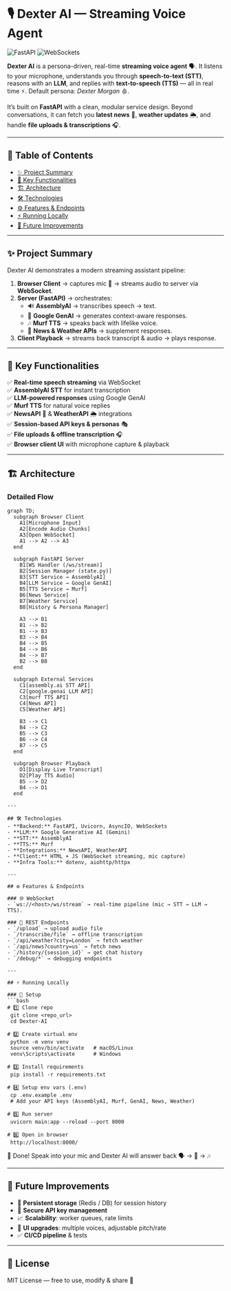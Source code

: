 # 🎙️ Dexter AI — Streaming Voice Agent

![FastAPI](https://img.shields.io/badge/FastAPI-🚀-green?style=for-the-badge) ![WebSockets](https://img.shields.io/badge/WebSockets-Live-orange?style=for-the-badge)

**Dexter AI** is a persona-driven, real-time **streaming voice agent** 🗣️. It listens to your microphone, understands you through **speech-to-text (STT)**, reasons with an **LLM**, and replies with **text-to-speech (TTS)** — all in real time ⚡. Default persona: *Dexter Morgan* 🩸.

It’s built on **FastAPI** with a clean, modular service design. Beyond conversations, it can fetch you **latest news** 📰, **weather updates** 🌦️, and handle **file uploads & transcriptions** 🎧.

---

## 📑 Table of Contents
- [✨ Project Summary](#-project-summary)
- [🔑 Key Functionalities](#-key-functionalities)
- [🏗️ Architecture](#️-architecture)
- [🛠️ Technologies](#️-technologies)
- [⚙️ Features & Endpoints](#️-features--endpoints)
- [⚡ Running Locally](#-running-locally)
- [🚀 Future Improvements](#-future-improvements)

---

## ✨ Project Summary
Dexter AI demonstrates a modern streaming assistant pipeline:
1. **Browser Client** → captures mic 🎤 → streams audio to server via **WebSocket**.
2. **Server (FastAPI)** → orchestrates:
   - 🔊 **AssemblyAI** → transcribes speech → text.
   - 🧠 **Google GenAI** → generates context-aware responses.
   - 🎶 **Murf TTS** → speaks back with lifelike voice.
   - 📡 **News & Weather APIs** → supplement responses.
3. **Client Playback** → streams back transcript & audio → plays response.

---

## 🔑 Key Functionalities
✅ **Real-time speech streaming** via WebSocket  
✅ **AssemblyAI STT** for instant transcription  
✅ **LLM-powered responses** using Google GenAI  
✅ **Murf TTS** for natural voice replies  
✅ **NewsAPI** 📰 & **WeatherAPI** 🌦️ integrations  
✅ **Session-based API keys & personas** 🎭  
✅ **File uploads & offline transcription** 🎧  
✅ **Browser client UI** with microphone capture & playback  

---

## 🏗️ Architecture

### Detailed Flow
```mermaid
graph TD;
  subgraph Browser Client
    A1[Microphone Input]
    A2[Encode Audio Chunks]
    A3[Open WebSocket]
    A1 --> A2 --> A3
  end

  subgraph FastAPI Server
    B1[WS Handler (/ws/stream)]
    B2[Session Manager (state.py)]
    B3[STT Service → AssemblyAI]
    B4[LLM Service → Google GenAI]
    B5[TTS Service → Murf]
    B6[News Service]
    B7[Weather Service]
    B8[History & Persona Manager]
    
    A3 --> B1
    B1 --> B2
    B1 --> B3
    B3 --> B4
    B4 --> B5
    B4 --> B6
    B4 --> B7
    B2 --> B8
  end

  subgraph External Services
    C1[assembly.ai STT API]
    C2[google.genai LLM API]
    C3[murf TTS API]
    C4[News API]
    C5[Weather API]

    B3 --> C1
    B4 --> C2
    B5 --> C3
    B6 --> C4
    B7 --> C5
  end

  subgraph Browser Playback
    D1[Display Live Transcript]
    D2[Play TTS Audio]
    B5 --> D2
    B4 --> D1
  end

---

## 🛠️ Technologies
- **Backend:** FastAPI, Uvicorn, AsyncIO, WebSockets
- **LLM:** Google Generative AI (Gemini)
- **STT:** AssemblyAI
- **TTS:** Murf
- **Integrations:** NewsAPI, WeatherAPI
- **Client:** HTML + JS (WebSocket streaming, mic capture)
- **Infra Tools:** dotenv, aiohttp/httpx

---

## ⚙️ Features & Endpoints

### 🌐 WebSocket
- `ws://<host>/ws/stream` → real-time pipeline (mic → STT → LLM → TTS).

### 📡 REST Endpoints
- `/upload` → upload audio file
- `/transcribe/file` → offline transcription
- `/api/weather?city=London` → fetch weather
- `/api/news?country=us` → fetch news
- `/history/{session_id}` → get chat history
- `/debug/*` → debugging endpoints

---

## ⚡ Running Locally

### 🔧 Setup
```bash
# 1️⃣ Clone repo
 git clone <repo_url>
 cd Dexter-AI

# 2️⃣ Create virtual env
 python -m venv venv
 source venv/bin/activate   # macOS/Linux
 venv\Scripts\activate      # Windows

# 3️⃣ Install requirements
 pip install -r requirements.txt

# 4️⃣ Setup env vars (.env)
 cp .env.example .env
 # Add your API keys (AssemblyAI, Murf, GenAI, News, Weather)

# 5️⃣ Run server
 uvicorn main:app --reload --port 8000

# 6️⃣ Open in browser
 http://localhost:8000/
```

🎉 Done! Speak into your mic and Dexter AI will answer back 🗣️ → 🧠 → 🎶

---

## 🚀 Future Improvements
- 💾 **Persistent storage** (Redis / DB) for session history
- 🔐 **Secure API key management**
- 📈 **Scalability**: worker queues, rate limits
- 🎨 **UI upgrades**: multiple voices, adjustable pitch/rate
- ✅ **CI/CD pipeline** & tests

---

## 📜 License
MIT License — free to use, modify & share 🚀